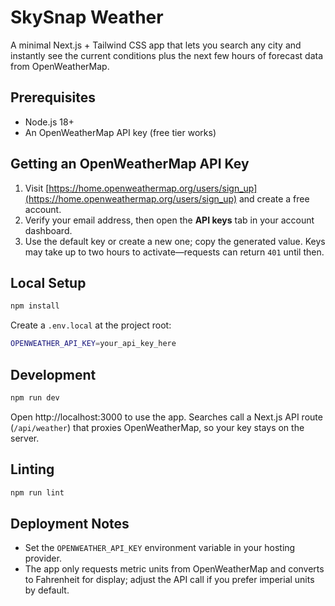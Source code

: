 # SkySnap Weather

A minimal Next.js + Tailwind CSS app that lets you search any city and instantly see the current conditions plus the next few hours of forecast data from OpenWeatherMap.

## Prerequisites

- Node.js 18+
- An OpenWeatherMap API key (free tier works)

## Getting an OpenWeatherMap API Key

1. Visit [https://home.openweathermap.org/users/sign_up](https://home.openweathermap.org/users/sign_up) and create a free account.
2. Verify your email address, then open the **API keys** tab in your account dashboard.
3. Use the default key or create a new one; copy the generated value. Keys may take up to two hours to activate—requests can return `401` until then.

## Local Setup

```bash
npm install
```

Create a `.env.local` at the project root:

```bash
OPENWEATHER_API_KEY=your_api_key_here
```

## Development

```bash
npm run dev
```

Open http://localhost:3000 to use the app. Searches call a Next.js API route (`/api/weather`) that proxies OpenWeatherMap, so your key stays on the server.

## Linting

```bash
npm run lint
```

## Deployment Notes

- Set the `OPENWEATHER_API_KEY` environment variable in your hosting provider.
- The app only requests metric units from OpenWeatherMap and converts to Fahrenheit for display; adjust the API call if you prefer imperial units by default.
